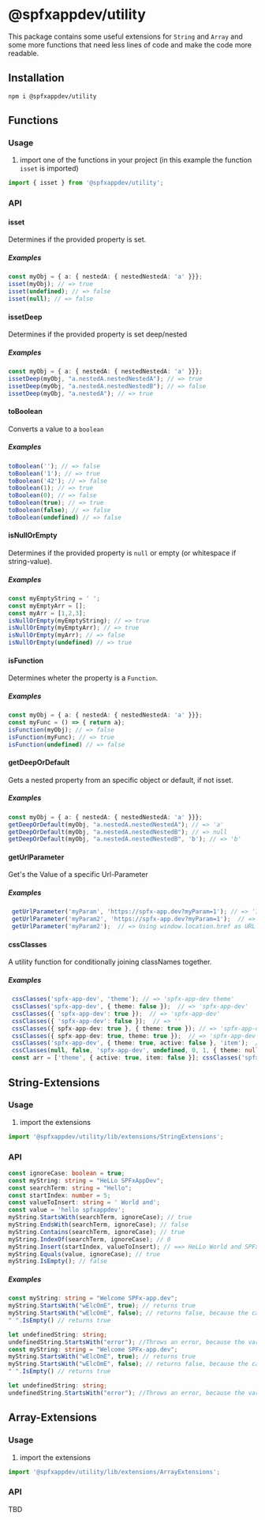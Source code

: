 # @spfxappdev/utility

This package contains some useful extensions for `String` and `Array` and some more functions that need less lines of code and make the code more readable.

## Installation

`npm i @spfxappdev/utility`

## Functions

### Usage

1. import one of the functions in your project (in this example the function `isset` is imported)
 
```typescript
import { isset } from '@spfxappdev/utility';
```

### API

#### isset

Determines if the provided property is set.

##### Examples

```typescript
const myObj = { a: { nestedA: { nestedNestedA: 'a' }}};
isset(myObj); // => true
isset(undefined); // => false
isset(null); // => false
```

#### issetDeep

Determines if the provided property is set deep/nested

##### Examples

```typescript
const myObj = { a: { nestedA: { nestedNestedA: 'a' }}};
issetDeep(myObj, "a.nestedA.nestedNestedA"); // => true
issetDeep(myObj, "a.nestedA.nestedNestedB"); // => false
issetDeep(myObj, "a.nestedA"); // => true
```

#### toBoolean

Converts a value to a `boolean`

##### Examples

```typescript
toBoolean(''); // => false
toBoolean('1'); // => true
toBoolean('42'); // => false
toBoolean(1); // => true
toBoolean(0); // => false
toBoolean(true); // => true
toBoolean(false); // => false
toBoolean(undefined) // => false
```

#### isNullOrEmpty

Determines if the provided property is `null` or empty (or whitespace if string-value).

##### Examples

```typescript
const myEmptyString = ' ';
const myEmptyArr = [];
const myArr = [1,2,3];
isNullOrEmpty(myEmptyString); // => true
isNullOrEmpty(myEmptyArr); // => true
isNullOrEmpty(myArr); // => false
isNullOrEmpty(undefined) // => true
```

#### isFunction

Determines wheter the property is a `Function`.

##### Examples

```typescript
const myObj = { a: { nestedA: { nestedNestedA: 'a' }}};
const myFunc = () => { return a};
isFunction(myObj); // => false
isFunction(myFunc); // => true
isFunction(undefined) // => false
```

#### getDeepOrDefault

Gets a nested property from an specific object or default, if not isset.

##### Examples

```typescript
const myObj = { a: { nestedA: { nestedNestedA: 'a' }}};
getDeepOrDefault(myObj, "a.nestedA.nestedNestedA"); // => 'a'
getDeepOrDefault(myObj, "a.nestedA.nestedNestedB"); // => null
getDeepOrDefault(myObj, "a.nestedA.nestedNestedB", 'b'); // => 'b'
```

#### getUrlParameter

Get's the Value of a specific Url-Parameter

##### Examples

```typescript
 getUrlParameter('myParam', 'https://spfx-app.dev?myParam=1'); // => '1'
 getUrlParameter('myParam2', 'https://spfx-app.dev?myParam=1');  // => null
 getUrlParameter('myParam2');  // => Using window.location.href as URL
```

#### cssClasses

A utility function for conditionally joining classNames together.

##### Examples

```typescript
 cssClasses('spfx-app-dev', 'theme'); // => 'spfx-app-dev theme'
 cssClasses('spfx-app-dev', { theme: false });  // => 'spfx-app-dev'
 cssClasses({ 'spfx-app-dev': true });  // => 'spfx-app-dev'
 cssClasses({ 'spfx-app-dev': false });  // => ''
 cssClasses({ spfx-app-dev: true }, { theme: true }); // => 'spfx-app-dev theme'
 cssClasses({ spfx-app-dev: true, theme: true });  // => 'spfx-app-dev theme'
 cssClasses('spfx-app-dev', { theme: true, active: false }, 'item');  // => 'spfx-app-dev theme item'
 cssClasses(null, false, 'spfx-app-dev', undefined, 0, 1, { theme: null }, '');  // => 'spfx-app-dev'
 const arr = ['theme', { active: true, item: false }]; cssClasses('spfx-app-dev', arr);  // => 'spfx-app-dev theme active'
```

## String-Extensions

### Usage

1. import the extensions
 
```typescript
import '@spfxappdev/utility/lib/extensions/StringExtensions';
```

### API

```typescript
const ignoreCase: boolean = true;
const myString: string = "HeLLo SPFxAppDev";
const searchTerm: string = "Hello";
const startIndex: number = 5;
const valueToInsert: string = ' World and';
const value = 'hello spfxappdev';
myString.StartsWith(searchTerm, ignoreCase); // true
myString.EndsWith(searchTerm, ignoreCase); // false
myString.Contains(searchTerm, ignoreCase); // true
myString.IndexOf(searchTerm, ignoreCase); // 0
myString.Insert(startIndex, valueToInsert); // ==> HeLLo World and SPFxAppDev
myString.Equals(value, ignoreCase); // true
myString.IsEmpty(); // false
```

##### Examples

```typescript
const myString: string = "Welcome SPFx-app.dev";
myString.StartsWith("wElcOmE", true); // returns true
myString.StartsWith("wElcOmE", false); // returns false, because the case is not ignored
" ".IsEmpty() // returns true

let undefinedString: string;
undefinedString.StartsWith("error"); //Throws an error, because the variable is not defined.
const myString: string = "Welcome SPFx-app.dev";
myString.StartsWith("wElcOmE", true); // returns true
myString.StartsWith("wElcOmE", false); // returns false, because the case is not ignored
" ".IsEmpty() // returns true

let undefinedString: string;
undefinedString.StartsWith("error"); //Throws an error, because the variable is not defined.
```


## Array-Extensions

### Usage

1. import the extensions
 
```typescript
import '@spfxappdev/utility/lib/extensions/ArrayExtensions';
```

### API

TBD